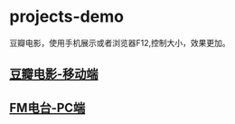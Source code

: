 # projects-demo
豆瓣电影，使用手机展示或者浏览器F12,控制大小，效果更加。
## [豆瓣电影-移动端](https://wheadplus.github.io/projects-demo/js/douban/index.html)
## [FM电台-PC端](https://wheadplus.github.io/projects-demo/js/headMusic-pc/music.html) 